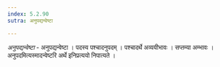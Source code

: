 ```yaml
---
index: 5.2.90
sutra: अनुपद्यन्वेष्टा

---
```

_अनुपद्यन्वेष्टा_ - अनुपद्यन्वेष्टा । पदस्य पश्चादनुपदम् । पश्चादर्थे अव्ययीभावः । सप्तम्या अम्भावः । अनुपदमित्यस्मादन्वेष्टरि अर्थे इनिप्रत्ययो निपात्यते ।